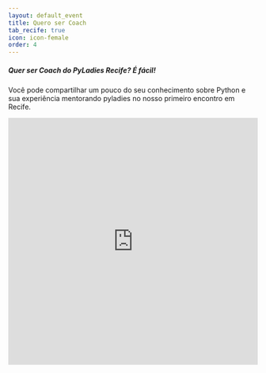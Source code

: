 ```yaml
---
layout: default_event
title: Quero ser Coach
tab_recife: true
icon: icon-female
order: 4
---
```

<h5>Quer ser Coach do PyLadies Recife? É fácil!</h5>
<p>Você pode compartilhar um pouco do seu conhecimento sobre Python e sua experiência mentorando pyladies no nosso primeiro encontro em Recife.</p>
<div class="row">
<iframe src="https://docs.google.com/forms/d/1eHotml8hN7uFmbEnl2p0xKMSJgMCgjjz8k6pNq_-dzo/viewform?embedded=true" width="100%" height="500" frameborder="0" marginheight="0" marginwidth="0">Carregando...</iframe>
</div> 

